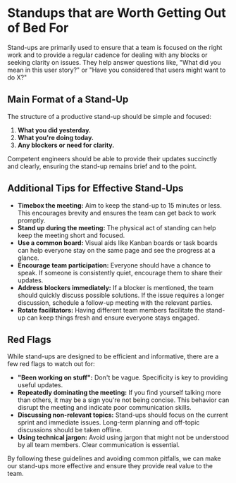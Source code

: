 # Standups that are Worth Getting Out of Bed For

Stand-ups are primarily used to ensure that a team is focused on the right work and to provide a regular cadence for dealing with any blocks or seeking clarity on issues. They help answer questions like, "What did you mean in this user story?" or "Have you considered that users might want to do X?"

## Main Format of a Stand-Up

The structure of a productive stand-up should be simple and focused:

1. **What you did yesterday.**
2. **What you're doing today.**
3. **Any blockers or need for clarity.**

Competent engineers should be able to provide their updates succinctly and clearly, ensuring the stand-up remains brief and to the point.

## Additional Tips for Effective Stand-Ups

- **Timebox the meeting:** Aim to keep the stand-up to 15 minutes or less. This encourages brevity and ensures the team can get back to work promptly.
- **Stand up during the meeting:** The physical act of standing can help keep the meeting short and focused.
- **Use a common board:** Visual aids like Kanban boards or task boards can help everyone stay on the same page and see the progress at a glance.
- **Encourage team participation:** Everyone should have a chance to speak. If someone is consistently quiet, encourage them to share their updates.
- **Address blockers immediately:** If a blocker is mentioned, the team should quickly discuss possible solutions. If the issue requires a longer discussion, schedule a follow-up meeting with the relevant parties.
- **Rotate facilitators:** Having different team members facilitate the stand-up can keep things fresh and ensure everyone stays engaged.

## Red Flags

While stand-ups are designed to be efficient and informative, there are a few red flags to watch out for:

- **"Been working on stuff":** Don't be vague. Specificity is key to providing useful updates.
- **Repeatedly dominating the meeting:** If you find yourself talking more than others, it may be a sign you're not being concise. This behavior can disrupt the meeting and indicate poor communication skills.
- **Discussing non-relevant topics:** Stand-ups should focus on the current sprint and immediate issues. Long-term planning and off-topic discussions should be taken offline.
- **Using technical jargon:** Avoid using jargon that might not be understood by all team members. Clear communication is essential.

By following these guidelines and avoiding common pitfalls, we can make our stand-ups more effective and ensure they provide real value to the team.

